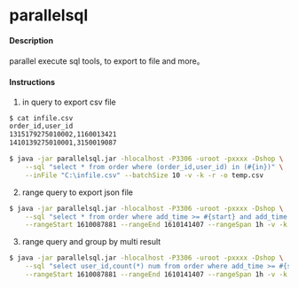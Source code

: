 # parallelsql

#### Description
parallel execute sql tools, to export to file and more。

#### Instructions

1.  in query to export csv file
```bash
$ cat infile.csv
order_id,user_id
1315179275010002,1160013421
1410139275010001,3150019087

$ java -jar parallelsql.jar -hlocalhost -P3306 -uroot -pxxxx -Dshop \
    --sql "select * from order where (order_id,user_id) in (#{in})" \
    --inFile "C:\infile.csv" --batchSize 10 -v -k -r -o temp.csv
```
2.  range query to export json file
```bash
$ java -jar parallelsql.jar -hlocalhost -P3306 -uroot -pxxxx -Dshop \
    --sql "select * from order where add_time >= #{start} and add_time < #{end} limit 1" \
    --rangeStart 1610087881 --rangeEnd 1610141407 --rangeSpan 1h -v -k -r -o temp.json
```
3.  range query and group by multi result
```bash
$ java -jar parallelsql.jar -hlocalhost -P3306 -uroot -pxxxx -Dshop \
    --sql "select user_id,count(*) num from order where add_time >= #{start} and add_time < #{end} group by user_id" \
    --rangeStart 1610087881 --rangeEnd 1610141407 --rangeSpan 1h -v -k -r --collector agg -o temp.json
```
